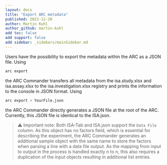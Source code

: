 ```yaml
---
layout: docs
title: "Export ARC metadata"
published: 2022-12-20
author: Martin Kuhl
author_github: martin-kuhl
add toc: false
add support: false
add sidebar: _sidebars/mainSidebar.md
---
```


Users have the possibility to export the metadata within the ARC as a JSON file. Using 

```bash
arc export
```

the ARC Commander transfers all metadata from the isa.study.xlsx and isa.assay.xlsx to the isa.investigation.xlsx registry and prints the information to the console in JSON format. Using

```bash
arc export > YourFile.json
```

the ARC Commander directly generates a JSON file at the root of the ARC. Currently, this JSON file is identical to the ISA.json.

> :warning: Important note: Both ISA-Tab and ISA.json support the `Data File` column. As this object has no factors field, which is essential for describing the experiment, the ARC Commander generates an additional sample object with the same name to store the factors when parsing a line with a data file output. As the mapping from input to output in the process is handled exactly n to n, this also requires a duplication of the input objects resulting in additional list entries.
